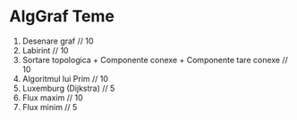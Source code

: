 # AlgGraf Teme
1. Desenare graf // 10
2. Labirint // 10
3. Sortare topologica + Componente conexe + Componente tare conexe // 10
4. Algoritmul lui Prim // 10
5. Luxemburg (Dijkstra) // 5
6. Flux maxim // 10
7. Flux minim // 5
